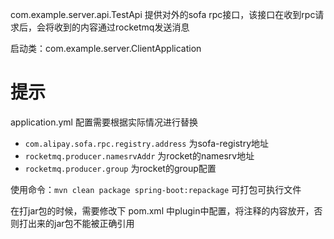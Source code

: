 
com.example.server.api.TestApi 提供对外的sofa rpc接口，该接口在收到rpc请求后，会将收到的内容通过rocketmq发送消息

启动类：com.example.server.ClientApplication

# 提示
application.yml 配置需要根据实际情况进行替换
+ `com.alipay.sofa.rpc.registry.address` 为sofa-registry地址
+ `rocketmq.producer.namesrvAddr` 为rocket的namesrv地址
+ `rocketmq.producer.group` 为rocket的group配置

使用命令：`mvn clean package spring-boot:repackage` 可打包可执行文件

在打jar包的时候，需要修改下 pom.xml 中plugin中配置，将注释的内容放开，否则打出来的jar包不能被正确引用
